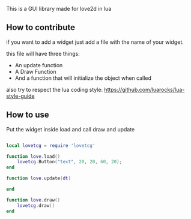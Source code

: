 This is a GUI library made for love2d in lua

## How to contribute

if you want to add a widget just add a file with the name of your widget.

this file will have three things:
- An update function
- A Draw Function
- And a function that will initialize the object when called


also try to respect the lua coding style: https://github.com/luarocks/lua-style-guide

## How to use

Put the widget inside load and call draw and update

```lua

local lovetcg = require 'lovetcg'

function love.load()
    lovetcg.Button("text", 20, 20, 60, 20);
end

function love.update(dt)

end

function love.draw()
	lovetcg.draw()
end

```